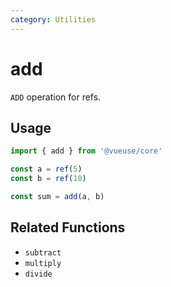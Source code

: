 ```yaml
---
category: Utilities
---
```


# add

`ADD` operation for refs.

## Usage

```ts
import { add } from '@vueuse/core'

const a = ref(5)
const b = ref(10)

const sum = add(a, b)
```

## Related Functions

- `subtract`
- `multiply`
- `divide`
